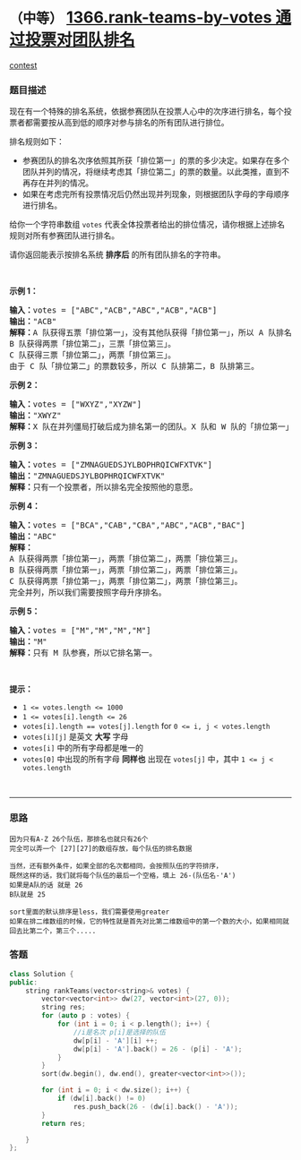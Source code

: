 # `（中等）` [1366.rank-teams-by-votes 通过投票对团队排名](https://leetcode-cn.com/problems/rank-teams-by-votes/)

[contest](https://leetcode-cn.com/contest/weekly-contest-178/problems/rank-teams-by-votes/)

### 题目描述
<p>现在有一个特殊的排名系统，依据参赛团队在投票人心中的次序进行排名，每个投票者都需要按从高到低的顺序对参与排名的所有团队进行排位。</p>
<p>排名规则如下：</p>
<ul>
	<li>参赛团队的排名次序依照其所获「排位第一」的票的多少决定。如果存在多个团队并列的情况，将继续考虑其「排位第二」的票的数量。以此类推，直到不再存在并列的情况。</li>
	<li>如果在考虑完所有投票情况后仍然出现并列现象，则根据团队字母的字母顺序进行排名。</li>
</ul>

<p>给你一个字符串数组&nbsp;<code>votes</code> 代表全体投票者给出的排位情况，请你根据上述排名规则对所有参赛团队进行排名。</p>
<p>请你返回能表示按排名系统 <strong>排序后</strong> 的所有团队排名的字符串。</p>
<p>&nbsp;</p>
<p><strong>示例 1：</strong></p>
<pre><strong>输入：</strong>votes = ["ABC","ACB","ABC","ACB","ACB"]
<strong>输出：</strong>"ACB"
<strong>解释：</strong>A 队获得五票「排位第一」，没有其他队获得「排位第一」，所以 A 队排名第一。
B 队获得两票「排位第二」，三票「排位第三」。
C 队获得三票「排位第二」，两票「排位第三」。
由于 C 队「排位第二」的票数较多，所以 C 队排第二，B 队排第三。
</pre>

<p><strong>示例 2：</strong></p>
<pre><strong>输入：</strong>votes = ["WXYZ","XYZW"]
<strong>输出：</strong>"XWYZ"
<strong>解释：</strong>X 队在并列僵局打破后成为排名第一的团队。X 队和 W 队的「排位第一」票数一样，但是 X 队有一票「排位第二」，而 W 没有获得「排位第二」。 
</pre>

<p><strong>示例 3：</strong></p>
<pre><strong>输入：</strong>votes = ["ZMNAGUEDSJYLBOPHRQICWFXTVK"]
<strong>输出：</strong>"ZMNAGUEDSJYLBOPHRQICWFXTVK"
<strong>解释：</strong>只有一个投票者，所以排名完全按照他的意愿。
</pre>

<p><strong>示例 4：</strong></p>
<pre><strong>输入：</strong>votes = ["BCA","CAB","CBA","ABC","ACB","BAC"]
<strong>输出：</strong>"ABC"
<strong>解释：</strong> 
A 队获得两票「排位第一」，两票「排位第二」，两票「排位第三」。
B 队获得两票「排位第一」，两票「排位第二」，两票「排位第三」。
C 队获得两票「排位第一」，两票「排位第二」，两票「排位第三」。
完全并列，所以我们需要按照字母升序排名。
</pre>

<p><strong>示例 5：</strong></p>
<pre><strong>输入：</strong>votes = ["M","M","M","M"]
<strong>输出：</strong>"M"
<strong>解释：</strong>只有 M 队参赛，所以它排名第一。
</pre>

<p>&nbsp;</p>
<p><strong>提示：</strong></p>
<ul>
	<li><code>1 &lt;= votes.length &lt;= 1000</code></li>
	<li><code>1 &lt;= votes[i].length &lt;= 26</code></li>
	<li><code>votes[i].length ==&nbsp;votes[j].length</code> for&nbsp;<code>0 &lt;= i, j &lt; votes.length</code></li>
	<li><code>votes[i][j]</code>&nbsp;是英文 <strong>大写</strong> 字母</li>
	<li><code>votes[i]</code>&nbsp;中的所有字母都是唯一的</li>
	<li><code>votes[0]</code>&nbsp;中出现的所有字母 <strong>同样也</strong> 出现在&nbsp;<code>votes[j]</code>&nbsp;中，其中&nbsp;<code>1 &lt;= j &lt; votes.length</code></li>
</ul>

​            

---
### 思路
```
因为只有A-Z 26个队伍，那排名也就只有26个
完全可以弄一个 [27][27]的数组存放，每个队伍的排名数据

当然，还有额外条件，如果全部的名次都相同，会按照队伍的字符排序，
既然这样的话，我们就将每个队伍的最后一个空格，填上 26-(队伍名-'A')
如果是A队的话 就是 26
B队就是 25

sort里面的默认排序是less，我们需要使用greater
如果在排二维数组的时候，它的特性就是首先对比第二维数组中的第一个数的大小，如果相同就回去比第二个，第三个.....
```



### 答题
``` C++
class Solution {
public:
    string rankTeams(vector<string>& votes) {
        vector<vector<int>> dw(27, vector<int>(27, 0));
        string res;
        for (auto p : votes) {
            for (int i = 0; i < p.length(); i++) {
                //i是名次 p[i]是选择的队伍
                dw[p[i] - 'A'][i] ++;
                dw[p[i] - 'A'].back() = 26 - (p[i] - 'A');
            }
        }
        sort(dw.begin(), dw.end(), greater<vector<int>>());

        for (int i = 0; i < dw.size(); i++) {
            if (dw[i].back() != 0)
                res.push_back(26 - (dw[i].back() - 'A'));
        }
        return res;

    }
};
```




